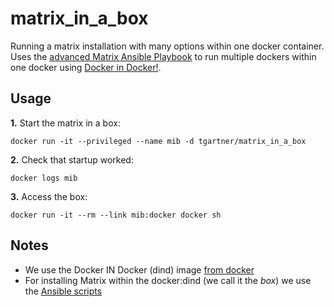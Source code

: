 # matrix_in_a_box

Running a matrix installation with many options within one docker container. Uses the [advanced Matrix Ansible Playbook](https://github.com/spantaleev/matrix-docker-ansible-deploy) to run multiple dockers within one docker using [Docker in Docker!](https://hub.docker.com/_/docker).

## Usage

**1.** Start the matrix in a box:

```shell
docker run -it --privileged --name mib -d tgartner/matrix_in_a_box
```

**2.** Check that startup worked:

```shell
docker logs mib
```

**3.** Access the box:

```shell
docker run -it --rm --link mib:docker docker sh
```

## Notes

* We use the Docker IN Docker (dind) image [from docker](https://hub.docker.com/_/docker)
* For installing Matrix within the docker:dind (we call it the _box_) we use the [Ansible scripts](https://github.com/spantaleev/matrix-docker-ansible-deploy)